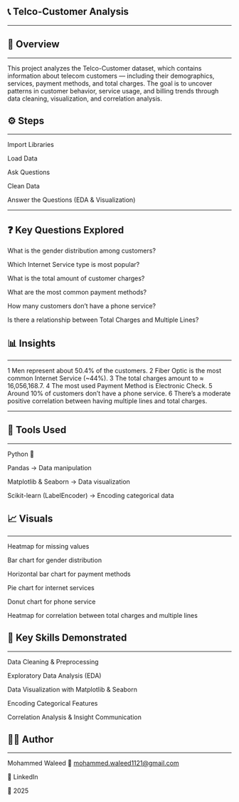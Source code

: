## 📞 Telco-Customer Analysis
---

## 📌 Overview
---
This project analyzes the Telco-Customer dataset, which contains information about telecom customers — including their demographics, services, payment methods, and total charges.
The goal is to uncover patterns in customer behavior, service usage, and billing trends through data cleaning, visualization, and correlation analysis.

## ⚙️ Steps
---
Import Libraries

Load Data

Ask Questions

Clean Data

Answer the Questions (EDA & Visualization)

---
## ❓ Key Questions Explored

What is the gender distribution among customers?

Which Internet Service type is most popular?

What is the total amount of customer charges?

What are the most common payment methods?

How many customers don’t have a phone service?

Is there a relationship between Total Charges and Multiple Lines?

## 📊 Insights
---

1	Men represent about 50.4% of the customers.
2	Fiber Optic is the most common Internet Service (~44%).
3	The total charges amount to ≈ 16,056,168.7.
4	The most used Payment Method is Electronic Check.
5	Around 10% of customers don’t have a phone service.
6	There’s a moderate positive correlation between having multiple lines and total charges.

---
## 🧩 Tools Used
---

Python 🐍

Pandas → Data manipulation

Matplotlib & Seaborn → Data visualization

Scikit-learn (LabelEncoder) → Encoding categorical data

## 📈 Visuals
---

Heatmap for missing values

Bar chart for gender distribution

Horizontal bar chart for payment methods

Pie chart for internet services

Donut chart for phone service

Heatmap for correlation between total charges and multiple lines

## 🧠 Key Skills Demonstrated
---

Data Cleaning & Preprocessing

Exploratory Data Analysis (EDA)

Data Visualization with Matplotlib & Seaborn

Encoding Categorical Features

Correlation Analysis & Insight Communication

## 👨‍💻 Author
---

Mohammed Waleed
📧 mohammed.waleed1121@gmail.com

🔗 LinkedIn

📅 2025
